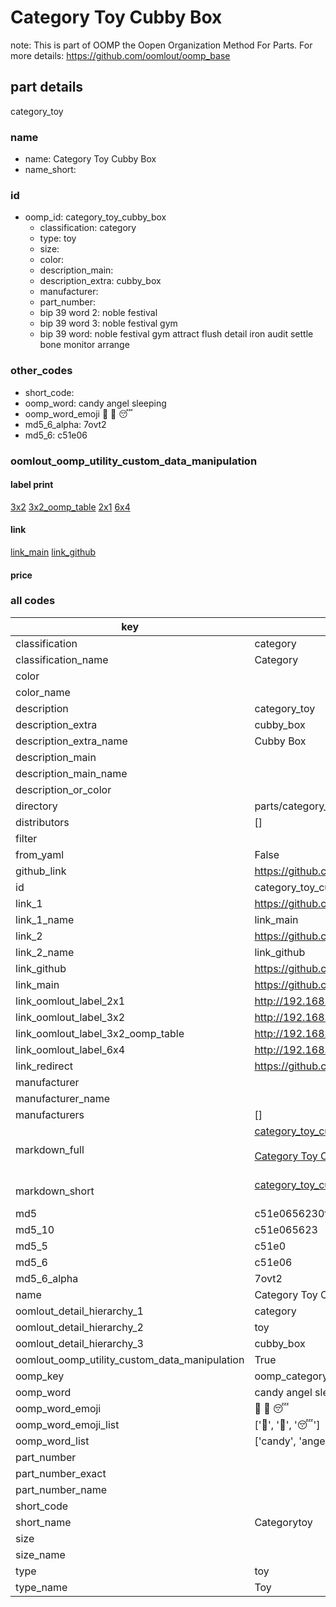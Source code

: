 # Category Toy Cubby Box  

note: This is part of OOMP the Oopen Organization Method For Parts. For more details: https://github.com/oomlout/oomp_base

##  part details
  



category_toy



### name
* name: Category Toy Cubby Box
* name_short: 
### id
* oomp_id: category_toy_cubby_box
  * classification: category
  * type: toy
  * size: 
  * color: 
  * description_main: 
  * description_extra: cubby_box
  * manufacturer: 
  * part_number: 
  * bip 39 word 2: noble festival
  * bip 39 word 3: noble festival gym
  * bip 39 word: noble festival gym attract flush detail iron audit settle bone monitor arrange

### other_codes
* short_code: 
* oomp_word: candy angel sleeping
* oomp_word_emoji :candy: :angel: :sleeping:
* md5_6_alpha: 7ovt2
* md5_6: c51e06






### oomlout_oomp_utility_custom_data_manipulation
#### label print
[3x2](http://192.168.1.245:1112/?label=oomp%207ovt2)
[3x2_oomp_table](http://192.168.1.108:1112/?label=oomp%207ovt2)
[2x1](http://192.168.1.242:1112/?label=oomp%207ovt2)
[6x4](http://192.168.1.55:1112/?label=oomp%207ovt2)    

#### link

[link_main](https://github.com/oomlout/oomlout_oomp_version_1_messy/tree/main/parts/category_toy_cubby_box) [link_github](https://github.com/oomlout/oomlout_oomp_version_1_messy/tree/main/parts/category_toy_cubby_box)                             

#### price







### all codes 
| key | value |  
| --- | --- |  
| classification | category |  
| classification_name | Category |  
| color |  |  
| color_name |  |  
| description | category_toy |  
| description_extra | cubby_box |  
| description_extra_name | Cubby Box |  
| description_main |  |  
| description_main_name |  |  
| description_or_color |   |  
| directory | parts/category_toy_cubby_box |  
| distributors | [] |  
| filter |  |  
| from_yaml | False |  
| github_link | https://github.com/oomlout/oomlout_oomp_part_src/tree/main/parts/category_toy_cubby_box |  
| id | category_toy_cubby_box |  
| link_1 | https://github.com/oomlout/oomlout_oomp_version_1_messy/tree/main/parts/category_toy_cubby_box |  
| link_1_name | link_main |  
| link_2 | https://github.com/oomlout/oomlout_oomp_version_1_messy/tree/main/parts/category_toy_cubby_box |  
| link_2_name | link_github |  
| link_github | https://github.com/oomlout/oomlout_oomp_version_1_messy/tree/main/parts/category_toy_cubby_box |  
| link_main | https://github.com/oomlout/oomlout_oomp_version_1_messy/tree/main/parts/category_toy_cubby_box |  
| link_oomlout_label_2x1 | http://192.168.1.242:1112/?label=oomp%207ovt2 |  
| link_oomlout_label_3x2 | http://192.168.1.245:1112/?label=oomp%207ovt2 |  
| link_oomlout_label_3x2_oomp_table | http://192.168.1.108:1112/?label=oomp%207ovt2 |  
| link_oomlout_label_6x4 | http://192.168.1.55:1112/?label=oomp%207ovt2 |  
| link_redirect | https://github.com/oomlout/oomlout_oomp_version_1_messy/tree/main/parts/category_toy_cubby_box |  
| manufacturer |  |  
| manufacturer_name |  |  
| manufacturers | [] |  
| markdown_full | [category_toy_cubby_box](none)<br>[](none)<br>[Category Toy Cubby Box](none)<br><br> |  
| markdown_short | [category_toy_cubby_box](none)<br><br> |  
| md5 | c51e0656230f0ec8f12ce0ecd0154cad |  
| md5_10 | c51e065623 |  
| md5_5 | c51e0 |  
| md5_6 | c51e06 |  
| md5_6_alpha | 7ovt2 |  
| name | Category Toy Cubby Box |  
| oomlout_detail_hierarchy_1 | category |  
| oomlout_detail_hierarchy_2 | toy |  
| oomlout_detail_hierarchy_3 | cubby_box |  
| oomlout_oomp_utility_custom_data_manipulation | True |  
| oomp_key | oomp_category_toy_cubby_box |  
| oomp_word | candy angel sleeping |  
| oomp_word_emoji | :candy: :angel: :sleeping: |  
| oomp_word_emoji_list | [':candy:', ':angel:', ':sleeping:'] |  
| oomp_word_list | ['candy', 'angel', 'sleeping'] |  
| part_number |  |  
| part_number_exact |  |  
| part_number_name |  |  
| short_code |  |  
| short_name | Categorytoy |  
| size |  |  
| size_name |  |  
| type | toy |  
| type_name | Toy |  
